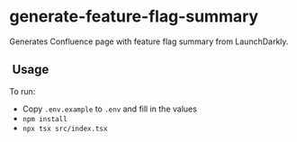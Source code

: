# generate-feature-flag-summary

Generates Confluence page with feature flag summary from LaunchDarkly.

##  Usage

To run:

* Copy `.env.example` to `.env` and fill in the values
* `npm install`
* `npx tsx src/index.tsx`
